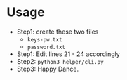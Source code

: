 # Usage

- Step1: create these two files
  - `keys-pw.txt`
  - `password.txt`
- Step1: Edit lines 21 - 24 accordingly
- Step2: `python3 helper/cli.py`
- Step3: Happy Dance.
